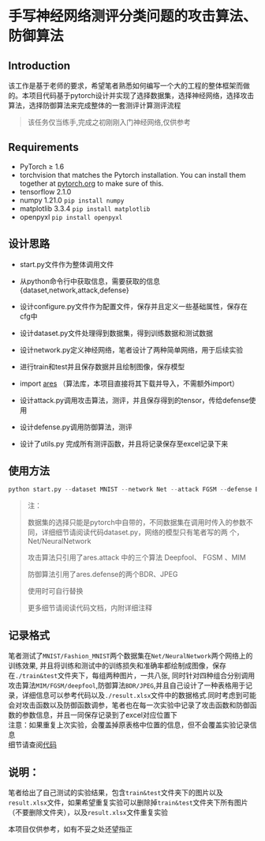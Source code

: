 # 手写神经网络测评分类问题的攻击算法、防御算法



## Introduction

该工作是基于老师的要求，希望笔者熟悉如何编写一个大的工程的整体框架而做的。本项目代码基于pytorch设计并实现了选择数据集，选择神经网络，选择攻击算法，选择防御算法来完成整体的一套测评计算测评流程
> 该任务仅当练手,完成之初刚刚入门神经网络,仅供参考



## Requirements

- PyTorch ≥ 1.6
- torchvision that matches the Pytorch installation. You can install them together at [pytorch.org](https://pytorch.org/) to make sure of this.
- tensorflow 2.1.0
- numpy 1.21.0 `pip install numpy`
- matplotlib 3.3.4 `pip install matplotlib`
- openpyxl `pip install openpyxl`

## 设计思路
- start.py文件作为整体调用文件

- 从python命令行中获取信息，需要获取的信息{dataset,network,attack,defense}

- 设计configure.py文件作为配置文件，保存并且定义一些基础属性，保存在cfg中
  
- 设计dataset.py文件处理得到数据集，得到训练数据和测试数据
  
- 设计network.py定义神经网络，笔者设计了两种简单网络，用于后续实验
  
- 进行train和test并且保存数据并且绘制图像，保存模型
  
- import [ares](https://github.com/thu-ml/ares)   （算法库，本项目直接将其下载并导入，不需额外import）

<!--ares中的tensorflow采用的是1.15.4版本，但笔者已经预先下载了tensorflow 2.1.0版本了，故在ares的每一个文件的tf引用采取了修改，使其1、2兼容-->

- 设计attack.py调用攻击算法，测评，并且保存得到的tensor，传给defense使用

- 设计defense.py调用防御算法，测评

- 设计了utils.py 完成所有测评函数，并且将记录保存至excel记录下来




## 使用方法

```python
python start.py --dataset MNIST --network Net --attack FGSM --defense BDR
```
> 注：
> 
> 数据集的选择只能是pytorch中自带的，不同数据集在调用时传入的参数不同，详细细节请阅读代码dataset.py，网络的模型只有笔者写的两 个，Net/NeuralNetwork
> 
> 攻击算法只引用了ares.attack 中的三个算法 Deepfool、 FGSM 、MIM
> 
> 防御算法引用了ares.defense的两个BDR、JPEG
> 
> 使用时可自行替换
> 
> 更多细节请阅读代码文档，内附详细注释



## 记录格式

笔者测试了`MNIST/Fashion_MNIST`两个数据集在`Net/NeuralNetwork`两个网络上的训练效果,
并且将训练和测试中的训练损失和准确率都绘制成图像，保存在`./train&test`文件夹下，每组两种图片，一共八张,
同时针对四种组合分别调用攻击算法`MIM/FGSM/deepfool`,防御算法`BDR/JPEG`,并且自己设计了一种表格用于记录，详细信息可以参考代码以及`./result.xlsx`文件中的数据格式.同时考虑到可能会对攻击函数以及防御函数调参，笔者也在每一次实验中记录了攻击函数和防御函数的参数信息，并且一同保存记录到了excel对应位置下<br>
注意：如果重复上次实验，会覆盖掉原表格中位置的信息，但不会覆盖实验记录信息<br>
细节请查阅[代码](utils.py)



## 说明：

笔者给出了自己测试的实验结果，包含`train&test`文件夹下的图片以及`result.xlsx`文件，如果希望重复实验可以删除掉`train&test`文件夹下所有图片（不要删除文件夹），以及`result.xlsx`文件重复实验

本项目仅供参考，如有不妥之处还望指正